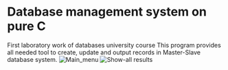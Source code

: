 # Database management system on pure C
First laboratory work of databases university course
This program provides all needed tool to create, update and output records in Master-Slave database system. 
![Main_menu](https://i.ibb.co/3Wh38WN/DBMS.png)
![Show-all results](https://i.ibb.co/ZJpJDvS/DB2.png)
